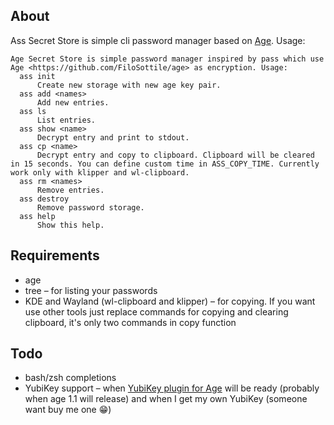 ## About

Ass Secret Store is simple cli password manager based on [Age](https://github.com/FiloSottile/age). Usage:
```
Age Secret Store is simple password manager inspired by pass which use Age <https://github.com/FiloSottile/age> as encryption. Usage:
  ass init
      Create new storage with new age key pair.
  ass add <names>
      Add new entries.
  ass ls
      List entries.
  ass show <name>
      Decrypt entry and print to stdout.
  ass cp <name>
      Decrypt entry and copy to clipboard. Clipboard will be cleared in 15 seconds. You can define custom time in ASS_COPY_TIME. Currently work only with klipper and wl-clipboard.
  ass rm <names>
      Remove entries.
  ass destroy
      Remove password storage.
  ass help
      Show this help.
```

## Requirements
* age
* tree – for listing your passwords
* KDE and Wayland (wl-clipboard and klipper) – for copying. If you want use other tools just replace commands for copying and clearing clipboard, it's only two commands in copy function

## Todo
* bash/zsh completions
* YubiKey support – when [YubiKey plugin for Age](https://github.com/str4d/age-plugin-yubikey) will be ready (probably when age 1.1 will release) and when I get my own YubiKey (someone want buy me one :grin:)
